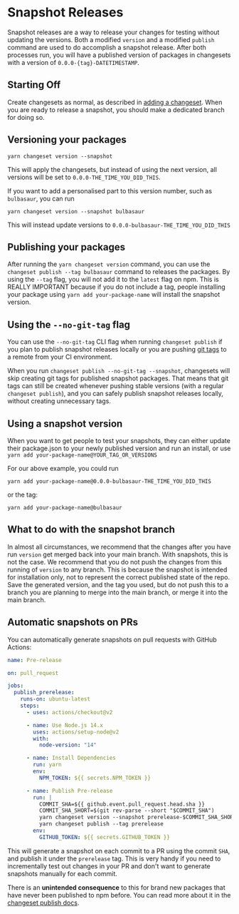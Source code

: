 # Snapshot Releases

Snapshot releases are a way to release your changes for testing without updating the versions. Both a modified `version` and a modified `publish` command are used to do accomplish a snapshot release. After both processes run, you will have a published version of packages in changesets with a version of `0.0.0-{tag}-DATETIMESTAMP`.

## Starting Off

Create changesets as normal, as described in [adding a changeset](./adding-a-changeset.md). When you are ready to release a snapshot, you should make a dedicated branch for doing so.

## Versioning your packages

```
yarn changeset version --snapshot
```

This will apply the changesets, but instead of using the next version, all versions will be set to `0.0.0-THE_TIME_YOU_DID_THIS`.

If you want to add a personalised part to this version number, such as `bulbasaur`, you can run

```
yarn changeset version --snapshot bulbasaur
```

This will instead update versions to `0.0.0-bulbasaur-THE_TIME_YOU_DID_THIS`

## Publishing your packages

After running the `yarn changeset version` command, you can use the `changeset publish --tag bulbasaur` command to releases the packages. By using the `--tag` flag, you will not add it to the `latest` flag on npm. This is REALLY IMPORTANT because if you do not include a tag, people installing your package using `yarn add your-package-name` will install the snapshot version.

## Using the `--no-git-tag` flag

You can use the `--no-git-tag` CLI flag when running `changeset publish` if you plan to publish snapshot releases locally or you are pushing [git tags](http://npm.github.io/publishing-pkgs-docs/updating/using-tags.html) to a remote from your CI environment.

When you run `changeset publish --no-git-tag --snapshot`, changesets will skip creating git tags for published snapshot packages. That means that git tags can still be created whenever pushing stable versions (with a regular `changeset publish`), and you can safely publish snapshot releases locally, without creating unnecessary tags.

## Using a snapshot version

When you want to get people to test your snapshots, they can either update their package.json to your newly published version and run an install, or use `yarn add your-package-name@YOUR_TAG_OR_VERSIONS`

For our above example, you could run

```
yarn add your-package-name@0.0.0-bulbasaur-THE_TIME_YOU_DID_THIS
```

or the tag:

```
yarn add your-package-name@bulbasaur
```

## What to do with the snapshot branch

In almost all circumstances, we recommend that the changes after you have run `version` get merged back into your main branch. With snapshots, this is not the case. We recommend that you do not push the changes from this running of `version` to any branch. This is because the snapshot is intended for installation only, not to represent the correct published state of the repo. Save the generated version, and the tag you used, but do not push this to a branch you are planning to merge into the main branch, or merge it into the main branch.

## Automatic snapshots on PRs

You can automatically generate snapshots on pull requests with GitHub Actions:

```yaml
name: Pre-release

on: pull_request

jobs:
  publish_prerelease:
    runs-on: ubuntu-latest
    steps:
      - uses: actions/checkout@v2

      - name: Use Node.js 14.x
        uses: actions/setup-node@v2
        with:
          node-version: "14"

      - name: Install Dependencies
        run: yarn
        env:
          NPM_TOKEN: ${{ secrets.NPM_TOKEN }}

      - name: Publish Pre-release
        run: |
          COMMIT_SHA=${{ github.event.pull_request.head.sha }}
          COMMIT_SHA_SHORT=$(git rev-parse --short "$COMMIT_SHA")
          yarn changeset version --snapshot prerelease-$COMMIT_SHA_SHORT
          yarn changeset publish --tag prerelease
        env:
          GITHUB_TOKEN: ${{ secrets.GITHUB_TOKEN }}
```

This will generate a snapshot on each commit to a PR using the commit `SHA`, and publish it under the `prerelease` tag. This is very handy if you need to incrementally test out changes in your PR and don't want to generate snapshots manually for each commit.

There is an **unintended consequence** to this for brand new packages that have never been published to npm before. You can read more about it in the [changeset publish docs](./command-line-options#unintended-first-time-publish.md).
